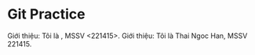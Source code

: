 # Git Practice
Giới thiệu: Tôi là <Thai Ngoc Han>, MSSV <221415>.
Giới thiệu: Tôi là Thai Ngoc Han, MSSV 221415.
